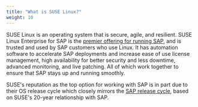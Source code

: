 ```yaml
---
title: "What is SUSE Linux?"
weight: 10
---
```


<!--
Copyright Amazon.com, Inc. or its affiliates. All Rights Reserved.
SPDX-License-Identifier: MIT-0
-->

SUSE Linux is an operating system that is secure, agile, and resilient. SUSE Linux Enterprise for SAP is the [premier offering for running SAP](https://www.suse.com/partners/alliance/sap/#:~:text=Over%2020%2Dyear%20strategic%20partnership,operational%20efficiency%2C%20and%20drive%20innovation.), and is trusted and used by SAP customers who use Linux. It has automation software to accelerate SAP deployments and increase ease of use license management, high availability for better security and less downtime, advanced monitoring, and live patching. All of which work together to ensure that SAP stays up and running smoothly.

SUSE's reputation as the top option for working with SAP is in part due to their OS release cycle which closely mirrors the [SAP release cycle](https://news.sap.com/2022/09/new-sap-s4hana-release-maintenance-strategy/), based on SUSE's 20-year relationship with SAP.
